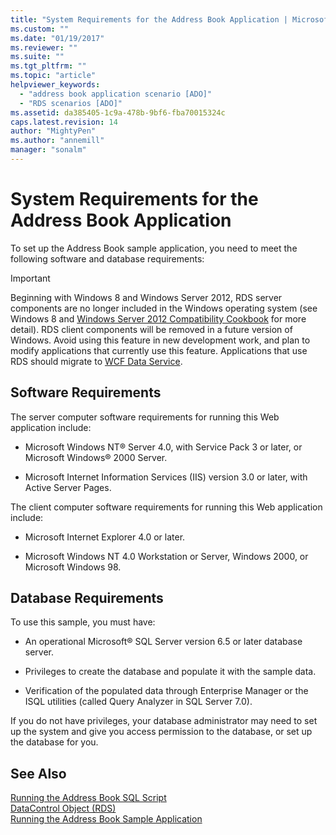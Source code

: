 ```yaml
---
title: "System Requirements for the Address Book Application | Microsoft Docs"
ms.custom: ""
ms.date: "01/19/2017"
ms.reviewer: ""
ms.suite: ""
ms.tgt_pltfrm: ""
ms.topic: "article"
helpviewer_keywords: 
  - "address book application scenario [ADO]"
  - "RDS scenarios [ADO]"
ms.assetid: da385405-1c9a-478b-9bf6-fba70015324c
caps.latest.revision: 14
author: "MightyPen"
ms.author: "annemill"
manager: "sonalm"
---
```

# System Requirements for the Address Book Application
To set up the Address Book sample application, you need to meet the following software and database requirements:  
  
> [!IMPORTANT]
>  Beginning with Windows 8 and Windows Server 2012, RDS server components are no longer included in the Windows operating system (see Windows 8 and [Windows Server 2012 Compatibility Cookbook](https://www.microsoft.com/en-us/download/details.aspx?id=27416) for more detail). RDS client components will be removed in a future version of Windows. Avoid using this feature in new development work, and plan to modify applications that currently use this feature. Applications that use RDS should migrate to [WCF Data Service](http://go.microsoft.com/fwlink/?LinkId=199565).  
  
## Software Requirements  
 The server computer software requirements for running this Web application include:  
  
-   Microsoft Windows NT® Server 4.0, with Service Pack 3 or later, or Microsoft Windows® 2000 Server.  
  
-   Microsoft Internet Information Services (IIS) version 3.0 or later, with Active Server Pages.  
  
 The client computer software requirements for running this Web application include:  
  
-   Microsoft Internet Explorer 4.0 or later.  
  
-   Microsoft Windows NT 4.0 Workstation or Server, Windows 2000, or Microsoft Windows 98.  
  
## Database Requirements  
 To use this sample, you must have:  
  
-   An operational Microsoft® SQL Server version 6.5 or later database server.  
  
-   Privileges to create the database and populate it with the sample data.  
  
-   Verification of the populated data through Enterprise Manager or the ISQL utilities (called Query Analyzer in SQL Server 7.0).  
  
 If you do not have privileges, your database administrator may need to set up the system and give you access permission to the database, or set up the database for you.  
  
## See Also  
 [Running the Address Book SQL Script](../../../ado/guide/remote-data-service/running-the-address-book-sql-script.md)   
 [DataControl Object (RDS)](../../../ado/reference/rds-api/datacontrol-object-rds.md)   
 [Running the Address Book Sample Application](../../../ado/guide/remote-data-service/running-the-address-book-sample-application.md)


